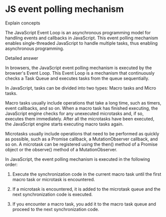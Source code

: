# JS event polling mechanism

Explain concepts

The JavaScript Event Loop is an asynchronous programming model for handling events and callbacks in JavaScript. This event polling mechanism enables single-threaded JavaScript to handle multiple tasks, thus enabling asynchronous programming.

Detailed answer

In browsers, the JavaScript event polling mechanism is executed by the browser's Event Loop. This Event Loop is a mechanism that continuously checks a Task Queue and executes tasks from the queue sequentially.

In JavaScript, tasks can be divided into two types: Macro tasks and Micro tasks.

Macro tasks usually include operations that take a long time, such as timers, event callbacks, and so on. When a macro task has finished executing, the JavaScript engine checks for any unexecuted microtasks and, if so, executes them immediately. After all the microtasks have been executed, the JavaScript engine starts executing macro tasks again.

Microtasks usually include operations that need to be performed as quickly as possible, such as a Promise callback, a MutationObserver callback, and so on. A microtask can be registered using the then() method of a Promise object or the observe() method of a MutationObserver.

In JavaScript, the event polling mechanism is executed in the following order:

1. Execute the synchronization code in the current macro task until the first macro task or microtask is encountered.
2. If a microtask is encountered, it is added to the microtask queue and the next synchronization code is executed.

3. If you encounter a macro task, you add it to the macro task queue and proceed to the next synchronization code. 